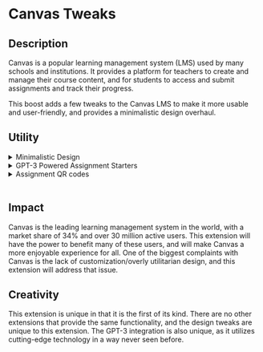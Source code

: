 # Canvas Tweaks

## Description

Canvas is a popular learning management system (LMS) used by many schools and institutions. It provides a platform for teachers to create and manage their course content, and for students to access and submit assignments and track their progress.

This boost adds a few tweaks to the Canvas LMS to make it more usable and user-friendly, and provides a minimalistic design overhaul.

## Utility

<details>
<summary>Minimalistic Design</summary>

<br>
This boost allows you to simplify the design of Canvas, making it easier to focus on the content. This makes the page look more like a regular website, and less like a clunky LMS, allowing students to worry about getting their work done instead of worrying about the design of the page.

- Before: ![Before Tweak](images/beforetweak.png)
- After: ![After Tweak](images/aftertweak.png)
</details>
<details>
<summary>GPT-3 Powered Assignment Starters</summary>

There is absolutely nothing worse than staring at a blank document with no idea what to write. With this boost, your problem is solved!

GPT-3 is a powerful technology that provides AI text/content generation. This boost provides a direct integration with OpenAI's GPT-3 API, allowing users to generate a starter for their assignments with the click of a button. This is useful for students who are struggling to come up with ideas for their assignments, and for teachers who want to provide a more personalized experience for their students.

Teachers may be concerned that this tool would be used to cheat on assignments. However, the GPT-3 prompt was formatted specially to provide just a starter/example for the assignment, and not the full assignment itself. This means that students will still have to write the majority of the assignment themselves, and will not be able to copy/paste the generated text into their assignment.

- Example: ![GPT-3 Button](images/gptbutton.png)
- Example Result: ![GPT-3 Result](images/gptresult.png)
</details>
<details>
<summary>Assignment QR codes</summary>
Quickly open assignments on your phone to submit scanned files. This is useful for students who want to submit assignments on their phone, but don't want to type in the URL every time.
</details>

<br>

## Impact

Canvas is the leading learning management system in the world, with a market share of 34% and over 30 million active users. This extension will have the power to benefit many of these users, and will make Canvas a more enjoyable experience for all. One of the biggest complaints with Canvas is the lack of customization/overly utilitarian design, and this extension will address that issue.

## Creativity

This extension is unique in that it is the first of its kind. There are no other extensions that provide the same functionality, and the design tweaks are unique to this extension. The GPT-3 integration is also unique, as it utilizes cutting-edge technology in a way never seen before.

